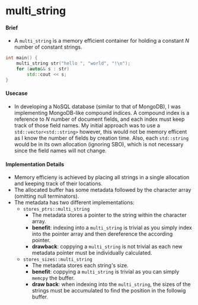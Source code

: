 # multi_string

#### Brief
- A `multi_string` is a memory efficient container for holding a constant *N* number of constant strings.

```cpp
int main() {
    multi_string str("hello ", "world", "!\n");
    for (auto&& s : str)
        std::cout << s;
}
```

#### Usecase
- In developing a NoSQL database (similar to that of MongoDB), I was implementing MongoDB-like compound indices. A compound index is a reference to *N* number of document fields, and each index must keep track of those field names. My initial approach was to use a `std::vector<std::string>` however, this would not be memory efficent as I know the number of fields by creation time. Also, each `std::string` would be in its own allocation (ignoring SBO), which is not necessary since the field names will not change.

#### Implementation Details
- Memory efficieny is achieved by placing all strings in a single allocation and keeping track of their locations.
- The allocated buffer has some metadata followed by the character array (omitting null terminators).
- The metadata has two different implementations:
  - `stores_ptrs::multi_string`
    - The metadata stores a pointer to the string within the character array. 
    - **benefit**: indexing into a `multi_string` is trivial as you simply index into the pointer array and then dereference the according pointer.
    - **drawback**: coppying a `multi_string` is not trivial as each new metadata pointer must be individually calculated.
  - `stores_sizes::multi_string`
    - The metadata stores each string's size.
    - **benefit**: coppying a `multi_string` is trivial as you can simply `memcpy` the buffer.
    - **draw back**: when indexing into the `multi_string`, the sizes of the strings must be accumulated to find the position in the followig buffer. 
